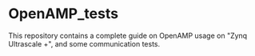 # OpenAMP_tests
This repository contains a complete guide on OpenAMP usage on "Zynq Ultrascale +", and some communication tests. 
